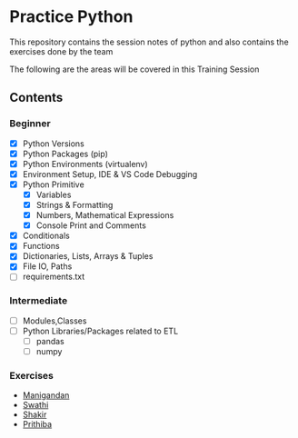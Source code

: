 # Practice Python

This repository contains the session notes of python and also contains the exercises done by the team

The following are the areas will be covered in this Training Session

## Contents 

### Beginner

- [x] Python Versions
- [x] Python Packages (pip)
- [x] Python Environments (virtualenv)
- [x] Environment Setup, IDE & VS Code Debugging
- [x] Python Primitive
	- [x] Variables
	- [x] Strings & Formatting
	- [x] Numbers, Mathematical Expressions
  - [x] Console Print and Comments
- [x] Conditionals
- [x] Functions
- [x] Dictionaries, Lists, Arrays & Tuples
- [x] File IO, Paths
- [ ] requirements.txt

### Intermediate

- [ ] Modules,Classes
- [ ] Python Libraries/Packages related to ETL
  - [ ] pandas
  - [ ] numpy

### Exercises
- [Manigandan](mani/)
- [Swathi](swathi/)
- [Shakir](shakir/)
- [Prithiba](prithiba/)



